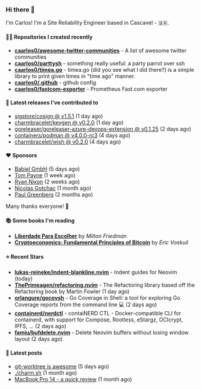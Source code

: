 ### Hi there 👋

I'm Carlos! I'm a Site Reliability Engineer based in Cascavel - 🇧🇷.

#### 👨‍💻 Repositories I created recently
- **[caarlos0/awesome-twitter-communities](https://github.com/caarlos0/awesome-twitter-communities)** - A list of awesome twitter communities
- **[caarlos0/parttysh](https://github.com/caarlos0/parttysh)** - something really useful: a party parrot over ssh
- **[caarlos0/timea.go](https://github.com/caarlos0/timea.go)** - timea.go (did you see what I did there?) is a simple library to print given times in &#34;time ago&#34; manner.
- **[caarlos0/.github](https://github.com/caarlos0/.github)** - github config
- **[caarlos0/fastcom-exporter](https://github.com/caarlos0/fastcom-exporter)** - Prometheus Fast.com exporter

#### 🚀 Latest releases I've contributed to


- [sigstore/cosign @ v1.5.1](https://github.com/sigstore/cosign/releases/tag/v1.5.1) (1 day ago)
- [charmbracelet/keygen @ v0.2.0](https://github.com/charmbracelet/keygen/releases/tag/v0.2.0) (1 day ago)
- [goreleaser/goreleaser-azure-devops-extension @ v0.1.25](https://github.com/goreleaser/goreleaser-azure-devops-extension/releases/tag/v0.1.25) (2 days ago)
- [containers/podman @ v4.0.0-rc3](https://github.com/containers/podman/releases/tag/v4.0.0-rc3) (4 days ago)
- [charmbracelet/wish @ v0.2.0](https://github.com/charmbracelet/wish/releases/tag/v0.2.0) (4 days ago)

#### ❤️ Sponsors
- [Babiel GmbH](https://github.com/babiel) (5 days ago)
- [Tom Payne](https://github.com/twpayne) (1 week ago)
- [Ryan Nixon](https://github.com/taiidani) (2 weeks ago)
- [Nicolas Gotchac](https://github.com/ngotchac) (1 month ago)
- [Paul Greenberg](https://github.com/greenpau) (2 months ago)

Many thanks everyone! 🙏

#### 📚 Some books I'm reading
- **[Liberdade Para Escolher](https://www.goodreads.com/book/show/17238591-liberdade-para-escolher)** by _Milton Friedman_
- **[Cryptoeconomics: Fundamental Principles of Bitcoin](https://www.goodreads.com/book/show/56919322-cryptoeconomics)** by _Eric Voskuil_

#### ⭐ Recent Stars


- **[lukas-reineke/indent-blankline.nvim](https://github.com/lukas-reineke/indent-blankline.nvim)** - Indent guides  for Neovim (today)
- **[ThePrimeagen/refactoring.nvim](https://github.com/ThePrimeagen/refactoring.nvim)** - The Refactoring library based off the Refactoring book by Martin Fowler (1 day ago)
- **[orlangure/gocovsh](https://github.com/orlangure/gocovsh)** - Go Coverage in Shell: a tool for exploring Go Coverage reports from the command line 💻 (2 days ago)
- **[containerd/nerdctl](https://github.com/containerd/nerdctl)** - contaiNERD CTL - Docker-compatible CLI for containerd, with support for Compose, Rootless, eStargz, OCIcrypt, IPFS, ... (2 days ago)
- **[famiu/bufdelete.nvim](https://github.com/famiu/bufdelete.nvim)** - Delete Neovim buffers without losing window layout (2 days ago)

#### 📄 Latest posts
- [git-worktree is awesome](https://carlosbecker.com/posts/git-worktrees/) (5 days ago)
- [./charm.sh](https://carlosbecker.com/posts/charm/) (1 month ago)
- [MacBook Pro 14 - a quick review](https://carlosbecker.com/posts/macbook-pro-14/) (1 month ago)
